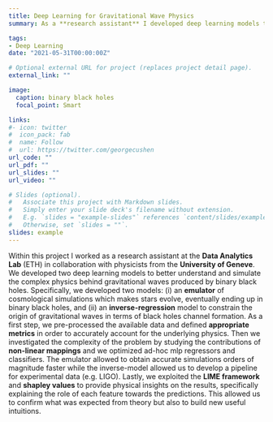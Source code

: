 ```yaml
---
title: Deep Learning for Gravitational Wave Physics
summary: As a **research assistant** I developed deep learning models to emulate complex cosmological simulations and to constraint the formation of black holes emitting **gravitational waves**.

tags:
- Deep Learning
date: "2021-05-31T00:00:00Z"

# Optional external URL for project (replaces project detail page).
external_link: ""

image:
  caption: binary black holes
  focal_point: Smart

links:
#- icon: twitter
#  icon_pack: fab
#  name: Follow
#  url: https://twitter.com/georgecushen
url_code: ""
url_pdf: ""
url_slides: ""
url_video: ""

# Slides (optional).
#   Associate this project with Markdown slides.
#   Simply enter your slide deck's filename without extension.
#   E.g. `slides = "example-slides"` references `content/slides/example-slides.md`.
#   Otherwise, set `slides = ""`.
slides: example
---
```


Within this project I worked as a research assistant at the **Data Analytics Lab** (ETH) in collaboration with physicists from the **University of Geneve**.
We developed two deep learning models to better understand and simulate the complex physics behind gravitational waves produced by binary black holes. 
Specifically, we developed two models: (i) an **emulator** of cosmological simulations which makes stars evolve, eventually ending up in binary black holes, and (ii) an **inverse-regression** model to constrain the origin of gravitational waves in terms of black holes channel formation. 
As a first step, we pre-processed the available data and defined **appropriate metrics** in order to accurately account for the underlying physics. 
Then we investigated the complexity of the problem by studying the contributions of **non-linear mappings** and we optimized ad-hoc mlp regressors and classifiers. 
The emulator allowed to obtain accurate simulations orders of magnitude faster while the inverse-model allowed us to develop a pipeline for experimental data (e.g. LIGO). 
Lastly, we exploited the **LIME framework** and **shapley values** to provide physical insights on the results, specifically explaining the role of each feature towards the predictions. 
This allowed us to confirm what was expected from theory but also to build new useful intuitions.
